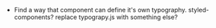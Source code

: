 - Find a way that component can define it's own typography. styled-components? replace typograpy.js with something else?
